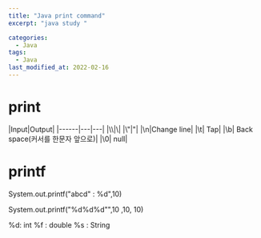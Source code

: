 ```yaml
---
title: "Java print command"
excerpt: "java study "

categories:
  - Java
tags:
  - Java
last_modified_at: 2022-02-16
---
```


# print

|Input|Output|
|------|---|---|
|&#92;&#92;|&#92;|
|&#92;"|"|
|\n|Change line|
|\t| Tap|
|\b| Back space(커서를 한문자 앞으로)|
|\0| null|

# printf



System.out.printf("abcd" : %d",10)

System.out.printf("%d%d%d"",10 ,10, 10)

%d: int
%f : double
%s : String
